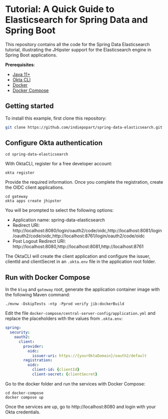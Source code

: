 # Tutorial: A Quick Guide to Elasticsearch for Spring Data and Spring Boot

This repository contains all the code for the Spring Data Elasticsearch tutorial, illustrating the JHipster support for the Elasticsearch engine in Spring Boot applications.

**Prerequisites**:
- [Java 11+](https://openjdk.java.net/install/index.html)
- [Okta CLI](https://cli.okta.com)
- [Docker](https://docs.docker.com/engine/install/)
- [Docker Compose](https://docs.docker.com/compose/install/)

## Getting started

To install this example, first clone this repository:

```bash
git clone https://github.com/indiepopart/spring-data-elasticsearch.git
```

## Configure Okta authentication

```shell
cd spring-data-elasticsearch
```

With OktaCLI, register for a free developer account:

```shell
okta register
```
Provide the required information. Once you complete the registration, create the OIDC client applications.

```shell
cd gateway
okta apps create jhipster
```

You will be prompted to select the following options:

- Application name: spring-data-elasticsearch
- Redirect URI: http://localhost:8080/login/oauth2/code/oidc,http://localhost:8081/login/oauth2/code/oidc,http://localhost:8761/login/oauth2/code/oidc
- Post Logout Redirect URI: http://localhost:8080,http://localhost:8081,http://localhost:8761


The OktaCLI will create the client application and configure the issuer, clientId and clientSecret in an `.okta.env` file in the application root folder.

## Run with Docker Compose

In the `blog` and `gateway` root, generate the application container image with the following Maven command:

```shell
./mvnw -DskipTests -ntp -Pprod verify jib:dockerBuild
```

Edit the file `docker-compose/central-server-config/application.yml` and replace the placeholders with the values from `.okta.env`:

```yml
spring:
  security:
    oauth2:
      client:
        provider:
          oidc:
            issuer-uri: https://{yourOktaDomain}/oauth2/default
        registration:
          oidc:
            client-id: {clientId}
            client-secret: {clientSecret}
```

Go to the docker folder and run the services with Docker Compose:

```shell
cd docker-compose
docker compose up
```

Once the services are up, go to http://localhost:8080 and login with your Okta credentials.
